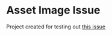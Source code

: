 # Asset Image Issue

Project created for testing out [this issue](https://github.com/flutter/flutter/issues/158249#issue-2637625043)
